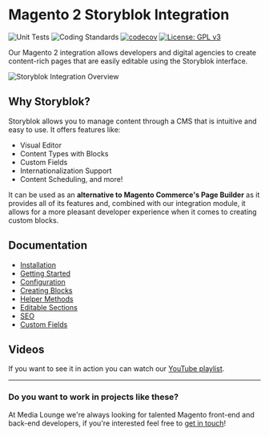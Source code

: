 # Magento 2 Storyblok Integration
![Unit Tests](https://github.com/Media-Lounge/magento2-storyblok-integration/workflows/Unit%20Tests/badge.svg)
![Coding Standards](https://github.com/Media-Lounge/magento2-storyblok-integration/workflows/Coding%20Standards/badge.svg)
[![codecov](https://codecov.io/gh/Media-Lounge/magento2-storyblok-integration/branch/master/graph/badge.svg?token=5GDZEF7FMQ)](https://codecov.io/gh/Media-Lounge/magento2-storyblok-integration)
[![License: GPL v3](https://img.shields.io/badge/License-GPLv3-blue.svg)](https://www.gnu.org/licenses/gpl-3.0)

Our Magento 2 integration allows developers and digital agencies to create content-rich pages that are easily editable using the Storyblok interface.

![Storyblok Integration Overview](https://user-images.githubusercontent.com/661330/105495467-1fa97500-5cb4-11eb-9b43-94bd7e70c20d.jpg)

## Why Storyblok?

Storyblok allows you to manage content through a CMS that is intuitive and easy to use. It offers features like:

- Visual Editor
- Content Types with Blocks
- Custom Fields
- Internationalization Support
- Content Scheduling, and more!

It can be used as an **alternative to Magento Commerce's Page Builder** as it provides all of its features and, combined with our integration module, it allows for a more pleasant developer experience when it comes to creating custom blocks.

## Documentation

* [Installation](https://github.com/Media-Lounge/magento2-storyblok-integration/wiki/Installation)
* [Getting Started](https://github.com/Media-Lounge/magento2-storyblok-integration/wiki/Getting-Started)
* [Configuration](https://github.com/Media-Lounge/magento2-storyblok-integration/wiki/Configuration)
* [Creating Blocks](https://github.com/Media-Lounge/magento2-storyblok-integration/wiki/Creating-Blocks)
* [Helper Methods](https://github.com/Media-Lounge/magento2-storyblok-integration/wiki/Helper-Methods)
* [Editable Sections](https://github.com/Media-Lounge/magento2-storyblok-integration/wiki/Editable-Sections)
* [SEO](https://github.com/Media-Lounge/magento2-storyblok-integration/wiki/SEO)
* [Custom Fields](https://github.com/Media-Lounge/magento2-storyblok-integration/wiki/Custom-Fields)

## Videos

If you want to see it in action you can watch our [YouTube playlist](https://www.youtube.com/watch?v=I8_TCyOCKAo&list=PLn3mpLgxMjLSRWmmmf0RRX8wEVgv4dZ0k).

---

### Do you want to work in projects like these?

At Media Lounge we're always looking for talented Magento front-end and back-end developers, if you're interested feel free to [get in touch](https://twitter.com/jahvi)!
